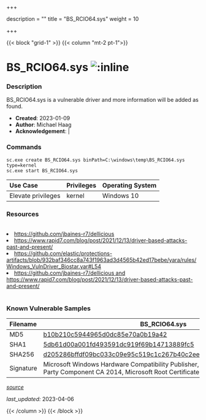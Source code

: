 +++

description = ""
title = "BS_RCIO64.sys"
weight = 10

+++


{{< block "grid-1" >}}
{{< column "mt-2 pt-1">}}


# BS_RCIO64.sys ![:inline](/images/twitter_verified.png) 


### Description

BS_RCIO64.sys is a vulnerable driver and more information will be added as found.

- **Created**: 2023-01-09
- **Author**: Michael Haag
- **Acknowledgement**:  | [](https://twitter.com/)

### Commands

```
sc.exe create BS_RCIO64.sys binPath=C:\windows\temp\BS_RCIO64.sys type=kernel
sc.exe start BS_RCIO64.sys
```

| Use Case | Privileges | Operating System | 
|:---- | ---- | ---- |
| Elevate privileges | kernel | Windows 10 |

### Resources
<br>
<li><a href=" https://github.com/jbaines-r7/dellicious"> https://github.com/jbaines-r7/dellicious</a></li>
<li><a href=" https://www.rapid7.com/blog/post/2021/12/13/driver-based-attacks-past-and-present/"> https://www.rapid7.com/blog/post/2021/12/13/driver-based-attacks-past-and-present/</a></li>
<li><a href="https://github.com/elastic/protections-artifacts/blob/932baf346cc8a743f1963ad3d4565b42ed17bebe/yara/rules/Windows_VulnDriver_Biostar.yar#L54">https://github.com/elastic/protections-artifacts/blob/932baf346cc8a743f1963ad3d4565b42ed17bebe/yara/rules/Windows_VulnDriver_Biostar.yar#L54</a></li>
<li><a href="https://github.com/jbaines-r7/dellicious and https://www.rapid7.com/blog/post/2021/12/13/driver-based-attacks-past-and-present/">https://github.com/jbaines-r7/dellicious and https://www.rapid7.com/blog/post/2021/12/13/driver-based-attacks-past-and-present/</a></li>
<br>

### Known Vulnerable Samples

| Filename | BS_RCIO64.sys |
|:---- | ---- | 
| MD5 | <a href="https://www.virustotal.com/gui/file/b10b210c5944965d0dc85e70a0b19a42">b10b210c5944965d0dc85e70a0b19a42</a> |
| SHA1 | <a href="https://www.virustotal.com/gui/file/5db61d00a001fd493591dc919f69b14713889fc5">5db61d00a001fd493591dc919f69b14713889fc5</a> |
| SHA256 | <a href="https://www.virustotal.com/gui/file/d205286bffdf09bc033c09e95c519c1c267b40c2ee8bab703c6a2d86741ccd3e">d205286bffdf09bc033c09e95c519c1c267b40c2ee8bab703c6a2d86741ccd3e</a> |
| Signature | Microsoft Windows Hardware Compatibility Publisher, Microsoft Windows Third Party Component CA 2014, Microsoft Root Certificate Authority 2010   |


[*source*](https://github.com/magicsword-io/LOLDrivers/tree/main/yaml/bs_rcio64.yaml)

*last_updated:* 2023-04-06








{{< /column >}}
{{< /block >}}
